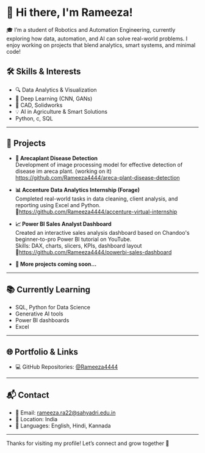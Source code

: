 # 👋 Hi there, I'm Rameeza!

🎓 I’m a student of Robotics and Automation Engineering, currently exploring how data, automation, and AI can solve real-world problems. I enjoy working on projects that blend analytics, smart systems, and minimal code!


## 🛠️ Skills & Interests

- 🔍 Data Analytics & Visualization
- 🧠 Deep Learning (CNN, GANs)
- 🤖 CAD, Solidworks
- 💡 AI in Agriculture & Smart Solutions
- Python, c, SQL

---

## 📌 Projects

- **🌿 Arecaplant Disease Detection**  
  Development of image processing model for effective detection of disease im areca plant.
  (working on it)
  https://github.com/Rameeza4444/areca-plant-disease-detection

- **📊 Accenture Data Analytics Internship (Forage)**  
  Completed real-world tasks in data cleaning, client analysis, and reporting using Excel and Python.  
  🔗https://github.com/Rameeza4444/accenture-virtual-internship

- **📈 Power BI Sales Analyst Dashboard**  
  Created an interactive sales analysis dashboard based on Chandoo's beginner-to-pro Power BI tutorial on YouTube.  
  Skills: DAX, charts, slicers, KPIs, dashboard layout  
  🔗https://github.com/Rameeza4444/powerbi-sales-dashboard 

- **📁 More projects coming soon...**

---

## 📚 Currently Learning

- SQL, Python for Data Science
- Generative AI tools
- Power BI dashboards
- Excel


---

## 🌐 Portfolio & Links

- 💻 GitHub Repositories: [@Rameeza4444](https://github.com/Rameeza4444)

---

## 📬 Contact

- 📧 Email: rameeza.ra22@sahyadri.edu.in
- 📍 Location: India
- 💬 Languages: English, Hindi, Kannada

---

Thanks for visiting my profile! Let’s connect and grow together 🌱
